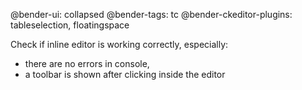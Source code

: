 @bender-ui: collapsed
@bender-tags: tc
@bender-ckeditor-plugins: tableselection, floatingspace

Check if inline editor is working correctly, especially:

* there are no errors in console,
* a toolbar is shown after clicking inside the editor

